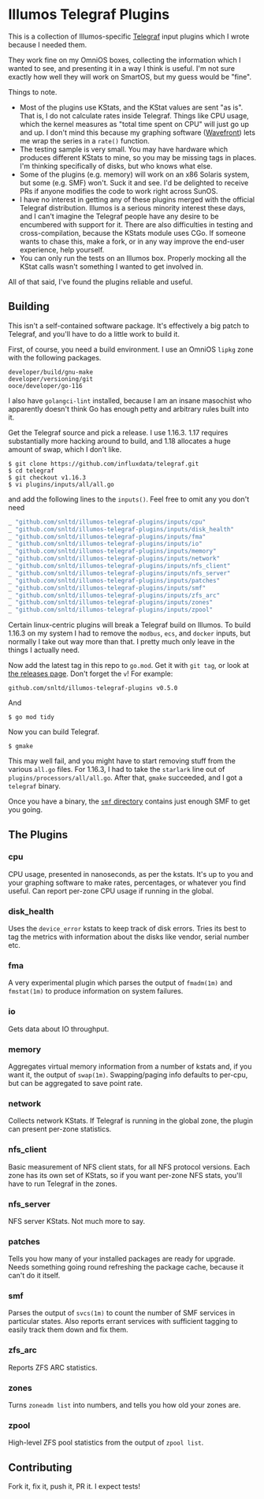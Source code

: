 # Illumos Telegraf Plugins

This is a collection of Illumos-specific
[Telegraf](https://github.com/influxdata/telegraf) input plugins which I wrote
because I needed them.

They work fine on my OmniOS boxes, collecting the information which I wanted
to see, and presenting it in a way I think is useful. I'm not sure exactly how
well they will work on SmartOS, but my guess would be "fine".

Things to note.

* Most of the plugins use KStats, and the KStat values are sent "as is". That
  is, I do not calculate rates inside Telegraf. Things like CPU usage, which
  the kernel measures as "total time spent on CPU" will just go up and up. I
  don't mind this because my graphing software
  ([Wavefront](https://wavefront.com)) lets me wrap the series in a `rate()`
  function.
* The testing sample is very small. You may have hardware which produces
  different KStats to mine, so you may be missing tags in places. I'm thinking
  specifically of disks, but who knows what else.
* Some of the plugins (e.g. memory) will work on an x86 Solaris system, but
  some (e.g. SMF) won't. Suck it and see. I'd be delighted to receive  PRs if
  anyone modifies the code to work right across SunOS.
* I have no interest in getting any of these plugins merged with the official
  Telegraf distribution. Illumos is a serious minority interest these days,
  and I can't imagine the Telegraf people have any desire to be encumbered
  with support for it. There are also difficulties in testing and
  cross-compilation, because the KStats module uses CGo. If someone wants to
  chase this, make a fork, or in any way improve the end-user experience, help
  yourself.
* You can only run the tests on an Illumos box. Properly mocking all the KStat
  calls wasn't something I wanted to get involved in.

All of that said, I've found the plugins reliable and useful.

## Building

This isn't a self-contained software package. It's effectively a big patch to
Telegraf, and you'll have to do a little work to build it.

First, of course, you need a build environment. I use an OmniOS `lipkg`
zone with the following packages.

```
developer/build/gnu-make
developer/versioning/git
ooce/developer/go-116
```

I also have `golangci-lint` installed, because I am an insane masochist who
apparently doesn't think Go has enough petty and arbitrary rules built into
it.

Get the Telegraf source and pick a release. I use 1.16.3. 1.17 requires
substantially more hacking around to build, and 1.18 allocates a huge amount
of swap, which I don't like.

```
$ git clone https://github.com/influxdata/telegraf.git
$ cd telegraf
$ git checkout v1.16.3
$ vi plugins/inputs/all/all.go
```

and add the following lines to the `inputs()`. Feel free to omit any you don't
need

```go
_ "github.com/snltd/illumos-telegraf-plugins/inputs/cpu"
_ "github.com/snltd/illumos-telegraf-plugins/inputs/disk_health"
_ "github.com/snltd/illumos-telegraf-plugins/inputs/fma"
_ "github.com/snltd/illumos-telegraf-plugins/inputs/io"
_ "github.com/snltd/illumos-telegraf-plugins/inputs/memory"
_ "github.com/snltd/illumos-telegraf-plugins/inputs/network"
_ "github.com/snltd/illumos-telegraf-plugins/inputs/nfs_client"
_ "github.com/snltd/illumos-telegraf-plugins/inputs/nfs_server"
_ "github.com/snltd/illumos-telegraf-plugins/inputs/patches"
_ "github.com/snltd/illumos-telegraf-plugins/inputs/smf"
_ "github.com/snltd/illumos-telegraf-plugins/inputs/zfs_arc"
_ "github.com/snltd/illumos-telegraf-plugins/inputs/zones"
_ "github.com/snltd/illumos-telegraf-plugins/inputs/zpool"
```

Certain linux-centric plugins will break a Telegraf build on Illumos.  To
build 1.16.3 on my system I had to remove the `modbus`, `ecs`, and `docker`
inputs, but normally I take out way more than that. I pretty much only leave
in the things I actually need.

Now add the latest tag in this repo to `go.mod`. Get it with `git tag`, or
look at [the releases
page](https://github.com/snltd/illumos-telegraf-plugins/releases). Don't
forget the `v`! For example:

```
github.com/snltd/illumos-telegraf-plugins v0.5.0
```

And

```
$ go mod tidy
```

Now you can build Telegraf.

```
$ gmake
```

This may well fail, and you might have to start removing stuff from the
various `all.go` files. For 1.16.3, I had to take the `starlark` line out of
`plugins/processors/all/all.go`. After that, `gmake` succeeded, and I got a
`telegraf` binary.

Once you have a binary, the [`smf` directory](smf) contains just enough SMF to
get you going.

## The Plugins

### cpu
CPU usage, presented in nanoseconds, as per the kstats. It's up to you and
your graphing software to make rates, percentages, or whatever you find
useful. Can report per-zone CPU usage if running in the global.

### disk_health
Uses the `device_error` kstats to keep track of disk errors. Tries its best to
tag the metrics with information about the disks like vendor, serial number
etc.

### fma
A very experimental plugin which parses the output of `fmadm(1m)` and
`fmstat(1m)` to produce information on system failures.

### io
Gets data about IO throughput.

### memory
Aggregates virtual memory information from a number of kstats and, if you want
it, the output of `swap(1m)`. Swapping/paging info defaults to per-cpu, but
can be aggregated to save point rate.

### network
Collects network KStats. If Telegraf is running in the global zone, the plugin
can present per-zone statistics.

### nfs_client
Basic measurement of NFS client stats, for all NFS protocol versions. Each
zone has its own set of KStats, so if you want per-zone NFS stats, you'll have
to run Telegraf in the zones.

### nfs_server
NFS server KStats. Not much more to say.

### patches
Tells you how many of your installed packages are ready for upgrade. Needs
something going round refreshing the package cache, because it can't do it
itself.

### smf
Parses the output of `svcs(1m)` to count the number of SMF services in
particular states. Also reports errant services with sufficient tagging to
easily track them down and fix them.

### zfs_arc
Reports ZFS ARC statistics.

### zones
Turns `zoneadm list` into numbers, and tells you how old your zones are.

### zpool
High-level ZFS pool statistics from the output of `zpool list`.

## Contributing

Fork it, fix it, push it, PR it. I expect tests!
